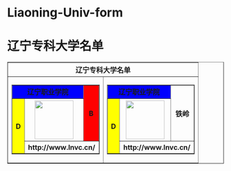 # Liaoning-Univ-form
<h1>辽宁专科大学名单</h1>
<table align=center border=1 width=100%>
<tr>
<th colspan=2 >辽宁专科大学名单</th>
</tr>
<tr>
<td>

<table border="1" align="center">
<tr><!--第一行-->
<td colspan=2 valign="top" align="center" bgcolor="#0000ff"><b>辽宁职业学院</b></td><!--一个单元格--><!--valign是文字的上、中、下对齐-->
<th rowspan="2" bgcolor="#ff0000">B</th><!--bgcolor是背景颜色-->
</tr>
<tr><!--第二行-->
<th rowspan=2 bgcolor="#ffff00">D</th>
<th><img width=90 src=https://bkimg.cdn.bcebos.com/pic/faf2b2119313b07e02f0ff5208d7912397dd8c1f?x-bce-process=image/format,f_auto/></th>
</tr>
<tr><!--第三行-->
<th colspan=2>http://www.lnvc.cn/</th>
</tr>
</table>

</td>
<td>

<table border="1" align="center">
<tr><!--第一行-->
<td colspan=2 valign="top" align="center" bgcolor="#0000ff"><b>辽宁职业学院</b></td><!--一个单元格--><!--valign是文字的上、中、下对齐-->
<th rowspan="2" >铁岭</th><!--bgcolor是背景颜色-->
</tr>
<tr><!--第二行-->
<th rowspan=2 bgcolor="#ffff00">D</th>
<th><img width=90 src=https://bkimg.cdn.bcebos.com/pic/faf2b2119313b07e02f0ff5208d7912397dd8c1f?x-bce-process=image/format,f_auto/></th>
</tr>
<tr><!--第三行-->
<th colspan=2>http://www.lnvc.cn/</th>
</tr>
</table>

</td>

</tr>

</table>
